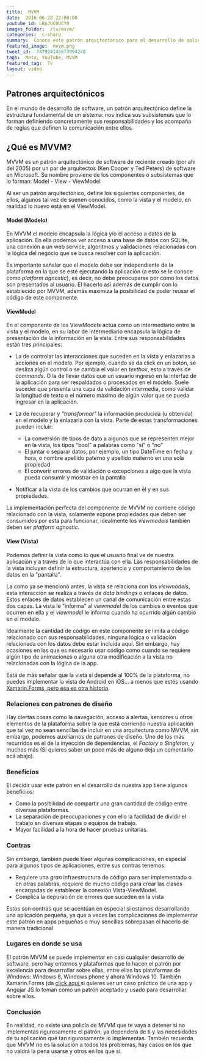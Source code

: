 ```yaml
---
title:  MVVM
date:  2016-06-28 22:00:00
youtube_id: LBpJUC0UCY0
images_folder:  /tv/mvvm/
categories:  c-sharp
summary:  Conoce este patrón arquitectónico para el desarrollo de aplicaciones. MVVM es comunmente usado para el desarrollo de apps móviles.
featured_image:  mvvm.png
tweet_id:  747924145673994240
tags:  Meta, YouTube, MVVM
featured_tag:  Tv
layout: video
---
```


## Patrones arquitectónicos
En el mundo de desarrollo de software, un patrón arquitectónico define la estructura fundamental de un sistema: nos indica sus subsistemas que lo forman definiendo concretamente sus responsabilidades y los acompaña de reglas que definen la comunicación entre ellos.

## ¿Qué es MVVM?
MVVM es un patrón arquitectónico de software de reciente creado (por ahí del 2005) por un par de arquitectos (Ken Cooper y Ted Peters) de software en Microsoft. Su nombre proviene de los componentes o subsistemas que lo forman: Model - View - ViewModel

Al ser un patrón arquitectónico, define los siguientes componentes, de ellos, algunos tal vez de suenen conocidos, como la vista y el modelo, en realidad lo nuevo está en el ViewModel.

#### Model (Modelo)
En MVVM el modelo encapsula la lógica y/o el acceso a datos de la aplicación. En ella podemos ver acceso a una base de datos con SQLite, una conexión a un web service, algoritmos y validaciones relacionadas con la lógica del negocio que se busca resolver con la aplicación.

Es importante señalar que el modelo debe ser independiente de la plataforma en la que se esté ejecutando la aplicación (a esto se le conoce como *platform agnostic*), es decir, no debe preocuparse por cómo los datos son presentados al usuario. El hacerlo así además de cumplir con lo establecido por MVVM, además maximiza la posibilidad de poder reusar el código de este componente.

#### ViewModel 
En el componente de los ViewModels actúa como un intermediario entre la vista y el modelo, en su labor de intermediario encapsula la lógica de presentación de la información en la vista. Entre sus responsabilidades están tres principales:

- La de controlar las interacciones que suceden en la vista y enlazarlas a acciones en el modelo. Por ejemplo, cuando se da click en un botón, se desliza algún control o se cambia el valor en *textbox*, esto a través de *commands*. O la de llevar datos que un usuario ingresó en la interfaz de la aplicación para ser respaldados o procesados en el modelo. Suele suceder que presenta una capa de validación intermedia, como validar la longitud de texto o el número máximo de algún valor que se pueda ingresar en la aplicación.

- La de recuperar y *"transformar"* la información producida (u obtenida) en el modelo y la enlazarla con la vista. Parte de estas transformaciones pueden incluir:
	-  La conversión de tipos de dato a algunos que se representen mejor en la vista, los tipos "bool" a palabras como "sí" o "no"
	-  El juntar o separar datos, por ejemplo, un tipo DateTime en fecha y hora, o nombre apellido paterno y apellido materno en una sola propiedad
	-  El converir errores de validación o excepciones a algo que la vista pueda consumir y mostrar en la pantalla

- Notificar a la vista de los cambios que ocurran en él y en sus propiedades.

La implementación perfecta del componente de MVVM no contiene código relacionado con la vista, solamente expone propiedades que deben ser consumidos por esta para funcionar, idealmente los  *viewmodels* también deben ser *platform agnostic*.

#### View  (Vista)
Podemos definir la vista como lo que el usuario final ve de nuestra aplicación y a través de lo que interactúa con ella. Las responsabilidades de la vista incluyen definir la estructura, apariencia y comportamiento de los datos en la "pantalla". 

La como ya se mencionó antes, la vista se relaciona con los *viewmodels*, esta interacción se realiza a través de *data bindings* o enlaces de datos. Estos enlaces de datos establecen un canal de comunicación entre estas dos capas. La vista le "informa" al *viewmodel* de los cambios o eventos que ocurren en ella y el *viewmodel* le informa cuando ha ocurrido algún cambio en el modelo.

Idealmente la cantidad de código en este componente se limita a código relacionado con sus responsabilidades, ninguna lógica o validación relacionada con los datos debe estar incluida aquí. Sin embargo, hay ocasiones en las que es necesario usar código como cuando se requiere algún tipo de animaciones o alguna otra modificación a la vista no relacionadas con la lógica de la app.

Está de más señalar que la vista si depende al 100% de la plataforma, no puedes implementar la vista de Android en iOS… a menos que estés usando <a href="../../tv/xamarin-forms">Xamarin.Forms, pero esa es otra historia</a>.

### Relaciones con patrones de diseño
Hay ciertas cosas como la navegación, acceso a alertas, sensores u otros elementos de la plataforma sobre la que está corriendo nuestra aplicación que tal vez no sean sencillas de incluir en una arquitectura como MVVM, sin embargo, podemos auxiliarnos de patrones de diseño. Uno de los más recurridos es el de la inyección de dependencias, el *Factory* o *Singleton*, y muchos más (Si quieres saber un poco más de alguno deja un comentario acá abajo).

### Beneficios
El decidir usar este patrón en el desarrollo de nuestra app tiene algunos beneficios:
- Como la posibilidad de compartir una gran cantidad de código entre diversas plataformas.
- La separación de preocupaciones y con ello la facilidad de dividir el trabajo en diversas etapas o equipos de trabajo.
- Mayor facilidad a la hora de hacer pruebas unitarias.

### Contras
Sin embargo, también puede traer algunas complicaciones, en especial para algunos tipos de aplicaciones, entre sus contras tenemos:
- Requiere una *gran* infraestructura de código para ser implementado o en otras palabras, requiere de mucho código para crear las clases encargadas de establecer la conexión Vista-ViewModel.
- Complica la depuración de errores que suceden en la vista

Estos son contras que se acentúan en especial si estamos desarrollando una aplicación pequeña, ya que a veces las complicaciones de implementar este patrón en apps pequeñas o muy sencillas sobrepasan el hacerlo de manera tradicional

### Lugares en donde se usa
El patrón MVVM se puede implementar en casi cualquier desarrollo de software, pero hay entornos y plataformas que lo hacen  el patrón por excelencia para desarrollar sobre ellas, entre ellas las plataformas de Windows: Windows 8, Windows phone y ahora Windows 10. También Xamarin.Forms (da <a href="../../post/mvvm-xamarin-forms">click aquí </a> si quieres ver un caso práctico de una app y Angujar JS lo toman como un patrón aceptado y usado para desarrollar sobre ellos.

### Conclusión
En realidad, no existe una policía de MVVM que te vaya a detener si no implementas rigurosamente el patrón, ya dependerá de ti y las necesidades de tu aplicación qué tan rigurosamente lo implementas. También recuerda que MVVM no es la solución a todos los problemas, hay casos en los que no valdrá la pena usarse y otros en los que sí.
